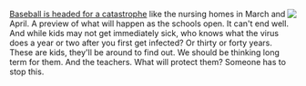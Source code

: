 <img src="http://scripting.com/images/2019/03/25/slugger.png" border="0" align="right"><a href="https://www.nydailynews.com/sports/baseball/ny-mlb-covid-violations-20200801-vpk363gabbgu5g3n2yhvkewroi-story.html">Baseball is headed for a catastrophe</a> like the nursing homes in March and April. A preview of what will happen as the schools open. It can't end well. And while kids may not get immediately sick, who knows what the virus does a year or two after you first get infected? Or thirty or forty years. These are kids, they'll be around to find out. We should be thinking long term for them. And the teachers. What will protect them? Someone has to stop this. 
